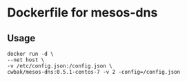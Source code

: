 # Dockerfile for mesos-dns

## Usage

```
docker run -d \
--net host \
-v /etc/config.json:/config.json \
cwbak/mesos-dns:0.5.1-centos-7 -v 2 -config=/config.json
```
